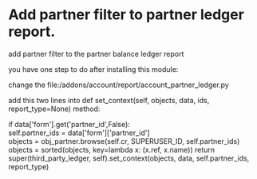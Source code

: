 # Add partner filter to partner ledger report.

add partner filter to the partner balance ledger report

you have one step to do after installing this module:

change the file:/addons/account/report/account_partner_ledger.py

add this two lines into def set_context(self, objects, data, ids, report_type=None) method:

if data['form'].get('partner_id',False): </br>
<t/>self.partner_ids = data['form']['partner_id']</br>
objects = obj_partner.browse(self.cr, SUPERUSER_ID, self.partner_ids)
objects = sorted(objects, key=lambda x: (x.ref, x.name))
return super(third_party_ledger, self).set_context(objects, data, self.partner_ids, report_type)
